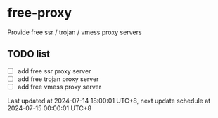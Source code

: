 
# free-proxy
Provide free ssr / trojan / vmess proxy servers


## TODO list
- [ ] add free ssr proxy server
- [ ] add free trojan proxy server
- [ ] add free vmess proxy server

Last updated at 2024-07-14 18:00:01 UTC+8, next update schedule at 2024-07-15 00:00:01 UTC+8

